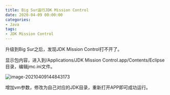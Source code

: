 ```yaml
---
title: Big Sur运行JDK Mission Control
date: 2020-04-09 00:00:00
categories: 
- Java
tags:
- JDK Mission Control
---
```


升级到Big Sur之后，发现JDK Mission Control打不开了。

显示包内容，进入到/Applications/JDK Mission Control.app/Contents/Eclipse目录，编辑jmc.ini文件。

![image-20210409144843173](http://blog.abely.store/1617950923756-image-20210409144843173.png)

增加vm参数，修改为自己对应的JDK目录，重新打开APP即可成功运行。